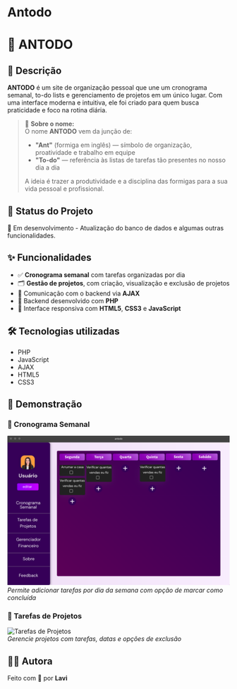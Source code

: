 # Antodo
# 🐜 ANTODO

## 🧠 Descrição  
**ANTODO** é um site de organização pessoal que une um cronograma semanal, to-do lists e gerenciamento de projetos em um único lugar. Com uma interface moderna e intuitiva, ele foi criado para quem busca praticidade e foco na rotina diária.

> 🐜 **Sobre o nome:**  
> O nome **ANTODO** vem da junção de:  
> - **"Ant"** (formiga em inglês) — símbolo de organização, proatividade e trabalho em equipe  
> - **"To-do"** — referência às listas de tarefas tão presentes no nosso dia a dia  
>  
> A ideia é trazer a produtividade e a disciplina das formigas para a sua vida pessoal e profissional.

## 🚧 Status do Projeto  
🔧 Em desenvolvimento - Atualização do banco de dados e algumas outras funcionalidades.

## ✨ Funcionalidades  
- ✅ **Cronograma semanal** com tarefas organizadas por dia  
- 🗂️ **Gestão de projetos**, com criação, visualização e exclusão de projetos  
- 🔄 Comunicação com o backend via **AJAX**  
- 💾 Backend desenvolvido com **PHP**  
- 🎨 Interface responsiva com **HTML5**, **CSS3** e **JavaScript**

## 🛠️ Tecnologias utilizadas  
- PHP  
- JavaScript  
- AJAX  
- HTML5  
- CSS3  


## 📸 Demonstração  

### 📅 Cronograma Semanal  
![Cronograma Semanal](readme-media/antodo-prototipagem-cs.png)  
*Permite adicionar tarefas por dia da semana com opção de marcar como concluída*

### 📁 Tarefas de Projetos  
![Tarefas de Projetos](./antodo-prototipagem-tp-projetos.png)  
*Gerencie projetos com tarefas, datas e opções de exclusão*

## 🙋‍♀️ Autora  
Feito com 💖 por **Lavi**
